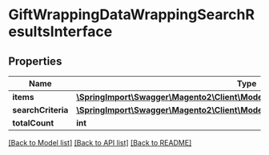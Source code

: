 # GiftWrappingDataWrappingSearchResultsInterface

## Properties
Name | Type | Description | Notes
------------ | ------------- | ------------- | -------------
**items** | [**\SpringImport\Swagger\Magento2\Client\Model\GiftWrappingDataWrappingInterface[]**](GiftWrappingDataWrappingInterface.md) | Items | 
**searchCriteria** | [**\SpringImport\Swagger\Magento2\Client\Model\FrameworkSearchCriteriaInterface**](FrameworkSearchCriteriaInterface.md) |  | 
**totalCount** | **int** | Total count. | 

[[Back to Model list]](../README.md#documentation-for-models) [[Back to API list]](../README.md#documentation-for-api-endpoints) [[Back to README]](../README.md)


